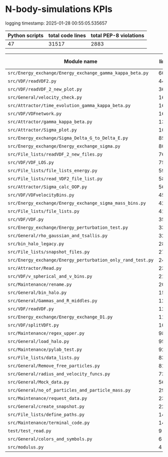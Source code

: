 # N-body-simulations KPIs

logging timestamp:
2025-01-28 00:55:05.535657

| Python scripts | total code lines | total PEP-8 violations |
| --- | --- | --- |
| 47| 31517 | 2883 |

| Module name | lines | PEP-8 Violations |
| --- | --- | --- |
| `src/Energy_exchange/Energy_exchange_gamma_kappa_beta.py` |       6034 |                  485 |
| `src/VDF/readVDF2.py                     ` |       4473 |                  267 |
| `src/VDF/readVDF_2_new_plot.py           ` |       3627 |                  187 |
| `src/General/velocity_check.py           ` |       1685 |                  137 |
| `src/Attractor/time_evolution_gamma_kappa_beta.py` |       1631 |                  103 |
| `src/VDF/VDFnetwork.py                   ` |       1627 |                  186 |
| `src/Attractor/gamma_kappa_beta.py       ` |       1394 |                  141 |
| `src/Attractor/Sigma_plot.py             ` |       1037 |                   33 |
| `src/Energy_exchange/Sigma_Delta_G_to_Delta_E.py` |        851 |                  119 |
| `src/Energy_exchange/Energy_exchange_sigma.py` |        808 |                   52 |
| `src/File_lists/readVDF_2_new_files.py   ` |        768 |                  281 |
| `src/VDF/VDF_LOS.py                      ` |        759 |                   49 |
| `src/File_lists/file_lists_energy.py     ` |        597 |                  161 |
| `src/File_lists/read_VDF2_file_list.py   ` |        589 |                   45 |
| `src/Attractor/Sigma_calc_OOP.py         ` |        567 |                   38 |
| `src/VDF/VDFvelocityBins.py              ` |        457 |                   83 |
| `src/Energy_exchange/Energy_exchange_sigma_mass_bins.py` |        425 |                   13 |
| `src/File_lists/file_lists.py            ` |        416 |                  136 |
| `src/VDF/VDF.py                          ` |        352 |                   59 |
| `src/Energy_exchange/Energy_perturbation_test.py` |        333 |                   19 |
| `src/General/rho_gaussian_and_tsallis.py ` |        320 |                   31 |
| `src/bin_halo_legacy.py                  ` |        288 |                   17 |
| `src/File_lists/snapshot_files.py        ` |        270 |                    1 |
| `src/Energy_exchange/Energy_perturbation_only_rand_test.py` |        242 |                    7 |
| `src/Attractor/Read.py                   ` |        234 |                   30 |
| `src/VDF/v_spherical_and_v_bins.py       ` |        210 |                    6 |
| `src/Maintenance/rename.py               ` |        202 |                   11 |
| `src/General/bin_halo.py                 ` |        154 |                   13 |
| `src/General/Gammas_and_R_middles.py     ` |        127 |                   43 |
| `src/VDF/readVDF.py                      ` |        121 |                   24 |
| `src/Energy_exchange/Energy_exchange_D1.py` |        115 |                   11 |
| `src/VDF/splitVDFt.py                    ` |        105 |                    7 |
| `src/Maintenance/regex_upper.py          ` |         98 |                    8 |
| `src/General/load_halo.py                ` |         95 |                   10 |
| `src/Maintenance/pylab_test.py           ` |         92 |                    8 |
| `src/File_lists/data_lists.py            ` |         83 |                   22 |
| `src/General/Remove_free_particles.py    ` |         81 |                    1 |
| `src/General/radius_and_velocity_funcs.py` |         73 |                   11 |
| `src/General/Mock_data.py                ` |         56 |                    3 |
| `src/General/no_of_particles_and_particle_mass.py` |         29 |                    5 |
| `src/Maintenance/request_data.py         ` |         23 |                    3 |
| `src/General/create_snapshot.py          ` |         22 |                    4 |
| `src/File_lists/define_paths.py          ` |         14 |                    1 |
| `src/Maintenance/terminal_code.py        ` |         14 |                    8 |
| `test/test_read.py                       ` |          9 |                    2 |
| `src/General/colors_and_symbols.py       ` |          6 |                    1 |
| `src/modulus.py                          ` |          4 |                    1 |
